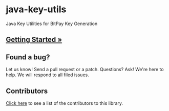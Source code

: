 # java-key-utils
Java Key Utilities for BitPay Key Generation

## [Getting Started &raquo;](https://github.com/suraj-masand/java-key-utils/blob/master/GUIDE.md)

## Found a bug?
Let us know! Send a pull request or a patch. Questions? Ask! We're here to help. We will respond to all filed issues.

## Contributors
[Click here](https://github.com/suraj-masand/java-key-utils/graphs/contributors) to see a list of the contributors to this library.
